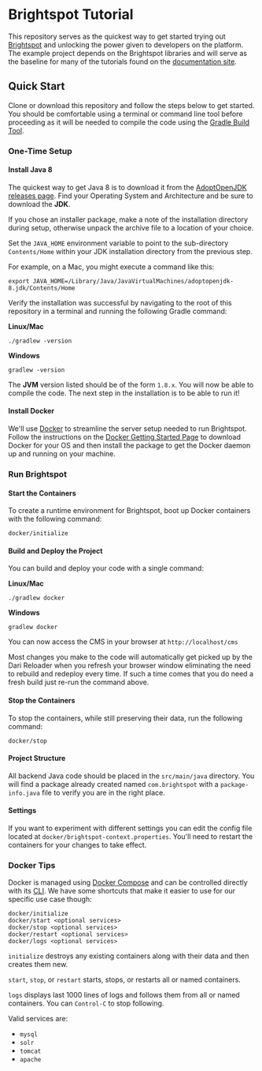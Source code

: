 # Brightspot Tutorial

This repository serves as the quickest way to get started trying out [Brightspot](https://www.brightspot.com) and unlocking the power given to developers on the platform. The example project depends on the Brightspot libraries and will serve as the baseline for many of the tutorials found on the [documentation site](http://docs.brightspot.com).

## Quick Start

Clone or download this repository and follow the steps below to get started. You should be comfortable using a terminal or command line tool before proceeding as it will be needed to compile the code using the [Gradle Build Tool](https://gradle.org).

### One-Time Setup

#### Install Java 8

The quickest way to get Java 8 is to download it from the [AdoptOpenJDK releases page](https://adoptopenjdk.net/releases.html?variant=openjdk8&jvmVariant=hotspot). Find your Operating System and Architecture and be sure to download the **JDK**.

If you chose an installer package, make a note of the installation directory during setup, otherwise unpack the archive file to a location of your choice.

Set the `JAVA_HOME` environment variable to point to the sub-directory `Contents/Home` within your JDK installation directory from the previous step.

For example, on a Mac, you might execute a command like this:

```
export JAVA_HOME=/Library/Java/JavaVirtualMachines/adoptopenjdk-8.jdk/Contents/Home
```

Verify the installation was successful by navigating to the root of this repository in a terminal and running the following Gradle command:

**Linux/Mac**
```shell script
./gradlew -version
```

**Windows**
```shell script
gradlew -version
```

The **JVM** version listed should be of the form `1.8.x`. You will now be able to compile the code. The next step in the installation is to be able to run it!

#### Install Docker

We'll use [Docker](https://www.docker.com) to streamline the server setup needed to run Brightspot. Follow the instructions on the [Docker Getting Started Page](https://www.docker.com/get-started) to download Docker for your OS and then install the package to get the Docker daemon up and running on your machine.

### Run Brightspot

#### Start the Containers

To create a runtime environment for Brightspot, boot up Docker containers with the following command:

```shell script
docker/initialize
```

#### Build and Deploy the Project

You can build and deploy your code with a single command:

**Linux/Mac**
```shell script
./gradlew docker
```

**Windows**
```shell script
gradlew docker
```

You can now access the CMS in your browser at `http://localhost/cms`

Most changes you make to the code will automatically get picked up by the Dari Reloader when you refresh your browser window eliminating the need to rebuild and redeploy every time. If such a time comes that you do need a fresh build just re-run the command above.

#### Stop the Containers

To stop the containers, while still preserving their data, run the following command:

```shell script
docker/stop
```

#### Project Structure

All backend Java code should be placed in the `src/main/java` directory. You will find a package already created named `com.brightspot` with a `package-info.java` file to verify you are in the right place.

#### Settings

If you want to experiment with different settings you can edit the config file located at `docker/brightspot-context.properties`. You'll need to restart the containers for your changes to take effect.

### Docker Tips

Docker is managed using [Docker Compose](https://docs.docker.com/compose/) and can be controlled directly with its [CLI](https://docs.docker.com/compose/reference/overview/). We have some shortcuts that make it easier to use for our specific use case though:

```console
docker/initialize
docker/start <optional services>
docker/stop <optional services>
docker/restart <optional services>
docker/logs <optional services>
```

`initialize` destroys any existing containers along with their data and then creates them new.

`start`, `stop`, or `restart` starts, stops, or restarts all or named containers.

`logs` displays last 1000 lines of logs and follows them from all or named containers. You can `Control-C` to stop following.

Valid services are:

- `mysql`
- `solr`
- `tomcat`
- `apache`
